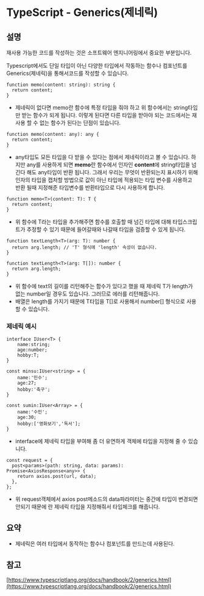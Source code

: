 # TypeScript - Generics(제네릭)

## 설명

재사용 가능한 코드를 작성하는 것은 소프트웨어 엔지니어링에서 중요한 부분입니다.

Typescript에서도 단일 타입이 아닌 다양한 타입에서 작동하는 함수나 컴포넌트를 Generics(제네릭)을 통해서코드를 작성할 수 있습니다.

```tsx
function memo(content: string): string {
  return content;
}
```

- 제네릭이 없다면 memo란 함수에 특정 타입을 줘야 하고 위 함수에서는 string타입만 받는 함수가 되게 됩니다. 이렇게 된다면 다른 타입을 받아야 되는 코드에서는 재사용 할 수 없는 함수가 된다는 단점이 있습니다.

```tsx
function memo(content: any): any {
  return content;
}
```

- any타입도 모든 타입을 다 받을 수 있다는 점에서 제네릭이라고 볼 수 있습니다. 하지만 any를 사용하게 되면 **memo**란 함수에서 인자인 **content**에 string타입을 넘긴다 해도 any타입이 반환 됩니다. 그래서 우리는 무엇이 반환되는지 표시하기 위해 인자의 타입을 캡처할 방법으로 값이 아닌 타입에 적용되는 타입 변수를 사용하고 반환 될때 지정해준 타입변수를 반환타입으로 다시 사용하게 합니다.

```tsx
function memo<T>(content: T): T {
  return content;
}
```

- 위 함수에 T라는 타입을 추가해주면 함수를 호출할 때 넘긴 타입에 대해 타입스크립트가 추정할 수 있기 때문에 들어갈때와 나갈때 타입을 검증할 수 있게 됩니다.

```tsx
function textLength<T>(arg: T): number {
  return arg.length; // 'T' 형식에 'length' 속성이 없습니다.
}

function textLength<T>(arg: T[]): number {
  return arg.length;
}
```

- 위 함수에 text의 길이를 리턴해주는 함수가 있다고 했을 때 제네릭 T가 length가 없는 number일 경우도 있습니다. 그러므로 에러를 리턴해줍니다.
- 배열은 length를 가지기 때문에 T타입을 T[]로 사용해서 number[] 형식으로 사용할 수 있습니다.

### 제네릭 예시

```tsx
interface IUser<T> {
	name:string;
	age:number;
	hobby:T;
}

const minsu:IUser<string> = {
	name:'민수';
	age:27;
	hobby:'축구';
}

const sumin:IUser<Array> = {
	name:'수민';
	age:30;
	hobby:['영화보기','독서'];
}
```

- interface에 제네릭 타입을 부여해 좀 더 유연하게 객체에 타입을 지정해 줄 수 있습니다.

```tsx
const request = {
  post<params>(path: string, data: params): Promise<AxiosResponse<any>> {
    return axios.post(url, data);
  },
};
```

- 위 request객체에서 axios post메소드의 data파라미터는 중간에 타입이 변경되면 안되기 때문에 <params>란 제네릭 타입을 지정해줘서 타입체크를 해줍니다.

## 요약

- 제네릭은 여러 타입에서 동작하는 함수나 컴포넌트를 만드는데 사용된다.

## 참고

[https://www.typescriptlang.org/docs/handbook/2/generics.html](https://www.typescriptlang.org/docs/handbook/2/generics.html)
